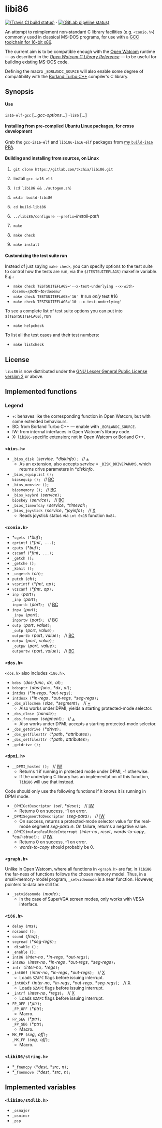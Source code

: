 # libi86

[![(Travis CI build status)](https://travis-ci.org/tkchia/libi86.svg?branch=master)](https://travis-ci.org/tkchia/libi86) · [![(GitLab pipeline status)](https://gitlab.com/tkchia/libi86/badges/master/pipeline.svg)](https://gitlab.com/tkchia/libi86/-/commits/master)

An attempt to reimplement non-standard C library facilities (e.g. `<conio.h>`) commonly used in classical MS-DOS programs, for use with a [GCC toolchain for 16-bit x86](https://github.com/tkchia/build-ia16/).

The current aim is to be compatible enough with the [Open Watcom](https://github.com/open-watcom/open-watcom-v2/) runtime — as described in the [_Open Watcom C Library Reference_](https://github.com/open-watcom/open-watcom-v2-wikidocs/blob/master/docs/clib.pdf) — to be useful for building existing MS-DOS code.

Defining the macro `_BORLANDC_SOURCE` will also enable some degree of compatibility with the [Borland Turbo C++](http://cc.embarcadero.com/Item/25636) compiler's C library.

## Synopsis

#### Use

`ia16-elf-gcc` [..._gcc-options_...] `-li86` [...]

#### Installing from pre-compiled Ubuntu Linux packages, for cross development

Grab the `gcc-ia16-elf` and `libi86-ia16-elf` packages from [my `build-ia16` PPA](https://launchpad.net/~tkchia/+archive/ubuntu/build-ia16/).

#### Building and installing from sources, on Linux

 1. &nbsp;`git clone https://gitlab.com/tkchia/libi86.git`

 2. &nbsp;Install `gcc-ia16-elf`.

 3. &nbsp;`(cd libi86 && ./autogen.sh)`

 4. &nbsp;`mkdir build-libi86`

 5. &nbsp;`cd build-libi86`

 6. &nbsp;`../libi86/configure --prefix=`_install-path_

 7. &nbsp;`make`

 8. &nbsp;`make check`

 9. &nbsp;`make install`

#### Customizing the test suite run

Instead of just saying `make check`, you can specify options to the test suite to control how the tests are run, via the `$(TESTSUITEFLAGS)` makefile variable.  E.g.:

  * &nbsp;`make check TESTSUITEFLAGS='--x-test-underlying --x-with-dosemu=/`_path-to_`/dosemu'`
  * &nbsp;`make check TESTSUITEFLAGS='16'` &nbsp;# run _only_ test #16
  * &nbsp;`make check TESTSUITEFLAGS='10 --x-test-underlying'`

To see a complete list of test suite options you can put into `$(TESTSUITEFLAGS)`, run

  * &nbsp;`make helpcheck`

To list all the test cases and their test numbers:

  * &nbsp;`make listcheck`

## License

`libi86` is now distributed under the [GNU Lesser General Public License version 2](COPYING2.LIB) or above.

## Implemented functions

### Legend

  * +: behaves like the corresponding function in Open Watcom, but with some extended behaviours.
  * BC: from Borland Turbo C++ — enable with `_BORLANDC_SOURCE`.
  * IW: from internal interfaces in Open Watcom's library code.
  * X: `libi86`-specific extension; not in Open Watcom or Borland C++.

### `<bios.h>`

  * `_bios_disk (`_service_`,` \*_diskinfo_`);` &nbsp; // [+](#legend)
    - As an extension, also accepts _service_ = `_DISK_DRIVEPARAMS`, which returns drive parameters in \*_diskinfo_.
  * `_bios_equiplist ();` \
    `biosequip ();` &nbsp; // [BC](#legend)
  * `_bios_memsize ();` \
    `biosmemory ();` &nbsp; // [BC](#legend)
  * `_bios_keybrd (`_service_`);` \
    `bioskey (`_service_`);` &nbsp; // [BC](#legend)
  * `_bios_timeofday (`_service_`,` \*_timeval_`);`
  * `_bios_joystick (`_service_`,` \*_joyinfo_`);` &nbsp; // [X](#legend)
    - Reads joystick status via `int 0x15` function `0x84`.

### `<conio.h>`

  * \*`cgets (`\*_buf_`);`
  * `cprintf (`\*_fmt_`, ...);`
  * `cputs (`\*_buf_`);`
  * `cscanf (`\*_fmt_`, ...);`
  * `_getch ();`
  * `_getche ();`
  * `_kbhit ();`
  * `_ungetch (`_ch_`);`
  * `putch (`_ch_`);`
  * `vcprintf (`\*_fmt_`,` _ap_`);`
  * `vcscanf (`\*_fmt_`,` _ap_`);`
  * `inp (`_port_`);` \
    `_inp (`_port_`);` \
    `inportb (`_port_`);` &nbsp; // [BC](#legend)
  * `inpw (`_port_`);` \
    `_inpw (`_port_`);` \
    `inportw (`_port_`);` &nbsp; // [BC](#legend)
  * `outp (`_port_`,` _value_`);` \
    `_outp (`_port_`,` _value_`);` \
    `outportb (`_port_`,` _value_`);` &nbsp; // [BC](#legend)
  * `outpw (`_port_`,` _value_`);` \
    `_outpw (`_port_`,` _value_`);` \
    `outportw (`_port_`,` _value_`);` &nbsp; // [BC](#legend)

### `<dos.h>`

`<dos.h>` also includes `<i86.h>`.

  * `bdos (`_dos-func_`,` _dx_`,` _al_`);`
  * `bdosptr (`_dos-func_`,` \*_dx_`,` _al_`);`
  * `intdos (`\*_in-regs_`,` \*_out-regs_`);`
  * `intdosx (`\*_in-regs_`,` \*_out-regs_`,` \*_seg-regs_`);`
  * `_dos_allocmem (`_size_`,` \*_segment_`);` &nbsp; // [+](#legend)
    - Also works under DPMI; yields a starting protected-mode selector.
  * `_dos_close (`_handle_`);`
  * `_dos_freemem (`_segment_`);` &nbsp; // [+](#legend)
    - Also works under DPMI; accepts a starting protected-mode selector.
  * `_dos_getdrive (`\*_drive_`);`
  * `_dos_getfileattr (`\*_path_`,` \*_attributes_`);`
  * `_dos_setfileattr (`\*_path_`,` _attributes_`);`
  * `_getdrive ();`

### `<dpmi.h>`

  * `__DPMI_hosted ();` &nbsp; // [IW](#legend)
    - Returns 1 if running in protected mode under DPMI, -1 otherwise.
    - If the underlying C library has an implementation of this function, `libi86` will use that instead.

Code should only use the following functions if it knows it is running in DPMI mode.

  * `_DPMIGetDescriptor (`_sel_`,` \*_desc_`);` &nbsp; // [IW](#legend)
    - Returns 0 on success, -1 on error.
  * `_DPMISegmentToDescriptor (`_seg-para_`);` &nbsp; // [IW](#legend)
    - On success, returns a protected-mode selector value for the real-mode segment _seg-para_`:0`.  On failure, returns a negative value.
  * `_DPMISimulateRealModeInterrupt (`_inter-no_`,` _reset_`,` _words-to-copy_`,` \*_call-struct_`);` &nbsp; // [IW](#legend)
    - Returns 0 on success, -1 on error.
    - _words-to-copy_ should probably be 0.

### `<graph.h>`

Unlike in Open Watcom, where all functions in `<graph.h>` are far, in `libi86` the far-ness of functions follows the chosen memory model.  Thus, in a small-memory-model program, `_setvideomode` is a near function.  However, pointers to data are still far.

  * `_setvideomode (`_mode_`);`
    - In the case of SuperVGA screen modes, only works with VESA interface.

### `<i86.h>`

  * `delay (`_ms_`);`
  * `nosound ();`
  * `sound (`_freq_`);`
  * `segread (`\*_seg-regs_`);`
  * `_disable ();`
  * `_enable ();`
  * `int86 (`_inter-no_`,` \*_in-regs_`,` \*_out-regs_`);`
  * `int86x (`_inter-no_`,` \*_in-regs_`,` \*_out-regs_`,` \*_seg-regs_`);`
  * `intr (`_inter-no_`,` \*_regs_`);`
  * `_int86f (`_inter-no_`,` \*_in-regs_`,` \*_out-regs_`);` &nbsp; // [X](#legend)
    - Loads `SZAPC` flags before issuing interrupt.
  * `_int86xf (`_inter-no_`,` \*_in-regs_`,` \*_out-regs_`,` \*_seg-regs_`);` &nbsp; // [X](#legend)
    - Loads `SZAPC` flags before issuing interrupt.
  * `_intrf (`_inter-no_`,` \*_regs_`);` &nbsp; // [X](#legend)
    - Loads `SZAPC` flags before issuing interrupt.
  * `FP_OFF (`\*_ptr_`);` \
    `_FP_OFF (`\*_ptr_`);`
    - Macro.
  * `FP_SEG (`\*_ptr_`);` \
    `_FP_SEG (`\*_ptr_`);`
    - Macro.
  * `MK_FP (`_seg_`,` _off_`);` \
    `_MK_FP (`_seg_`,` _off_`);`
    - Macro.

### `<libi86/string.h>`

  * \*`_fmemcpy (`\*_dest_`,` \*_src_`,` _n_`);`
  * \*`_fmemmove (`\*_dest_`,` \*_src_`,` _n_`);`

## Implemented variables

### `<libi86/stdlib.h>`

  * `_osmajor`
  * `_osminor`
  * `_psp`
